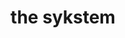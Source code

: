 ---
title: "the sykstem"
product_type: "t-shirt"
is_women: 
is_men: 
is_unisex: true
is_variant: true
original_price: 25
sale_price: 
color: "galaxy"
sizes:
- size: "xxxs"
  stock: 10
- size: "xxs"
  stock: 0
- size: "xs"
  stock: 8
- size: "s"
  stock: 0
- size: "m"
  stock: 5
- size: "l"
  stock: 0
- size: "xl"
  stock: 0
- size: "xxl"
  stock: 2
- size: "xxxl"
  stock: 1

img: "1-the-sykstem-shirt-galaxy.png"
main_alt: "the classic the-sykstem shirt with 'the system' written on the bottom"
description: "This is the classic company shirt, in our new 'galaxy' colorway."
material: "100% hemp"
---